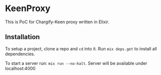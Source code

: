 # KeenProxy

This is PoC for Chargify-Keen proxy written in Elixir.

## Installation

To setup a project, clone a repo and `cd` into it. Run `mix deps.get` to install all dependencies.

To start a server run: `mix run --no-halt`. Server will be available under localhost:4000
